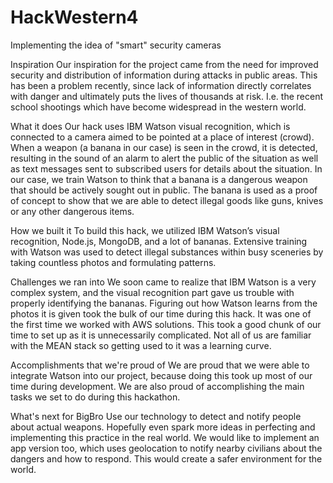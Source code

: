 # HackWestern4
Implementing the idea of "smart" security cameras

Inspiration
Our inspiration for the project came from the need for improved security and distribution of information during attacks in public areas. This has been a problem recently, since lack of information directly correlates with danger and ultimately puts the lives of thousands at risk. I.e. the recent school shootings which have become widespread in the western world.

What it does
Our hack uses IBM Watson visual recognition, which is connected to a camera aimed to be pointed at a place of interest (crowd). When a weapon (a banana in our case) is seen in the crowd, it is detected, resulting in the sound of an alarm to alert the public of the situation as well as text messages sent to subscribed users for details about the situation. In our case, we train Watson to think that a banana is a dangerous weapon that should be actively sought out in public. The banana is used as a proof of concept to show that we are able to detect illegal goods like guns, knives or any other dangerous items.

How we built it
To build this hack, we utilized IBM Watson’s visual recognition, Node.js, MongoDB, and a lot of bananas. Extensive training with Watson was used to detect illegal substances within busy sceneries by taking countless photos and formulating patterns.

Challenges we ran into
We soon came to realize that IBM Watson is a very complex system, and the visual recognition part gave us trouble with properly identifying the bananas. Figuring out how Watson learns from the photos it is given took the bulk of our time during this hack. It was one of the first time we worked with AWS solutions. This took a good chunk of our time to set up as it is unnecessarily complicated. Not all of us are familiar with the MEAN stack so getting used to it was a learning curve.

Accomplishments that we're proud of
We are proud that we were able to integrate Watson into our project, because doing this took up most of our time during development. We are also proud of accomplishing the main tasks we set to do during this hackathon.

What's next for BigBro
Use our technology to detect and notify people about actual weapons. Hopefully even spark more ideas in perfecting and implementing this practice in the real world. We would like to implement an app version too, which uses geolocation to notify nearby civilians about the dangers and how to respond. This would create a safer environment for the world.